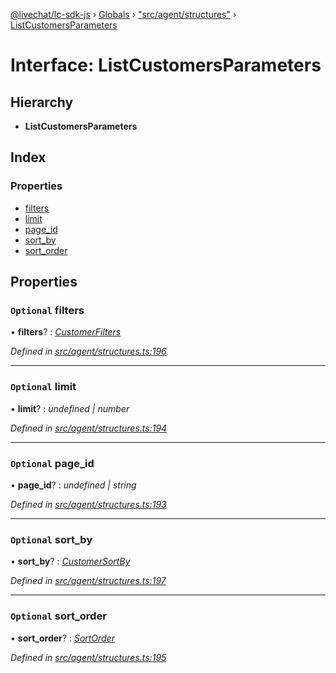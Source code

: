 [@livechat/lc-sdk-js](../README.md) › [Globals](../globals.md) › ["src/agent/structures"](../modules/_src_agent_structures_.md) › [ListCustomersParameters](_src_agent_structures_.listcustomersparameters.md)

# Interface: ListCustomersParameters

## Hierarchy

* **ListCustomersParameters**

## Index

### Properties

* [filters](_src_agent_structures_.listcustomersparameters.md#optional-filters)
* [limit](_src_agent_structures_.listcustomersparameters.md#optional-limit)
* [page_id](_src_agent_structures_.listcustomersparameters.md#optional-page_id)
* [sort_by](_src_agent_structures_.listcustomersparameters.md#optional-sort_by)
* [sort_order](_src_agent_structures_.listcustomersparameters.md#optional-sort_order)

## Properties

### `Optional` filters

• **filters**? : *[CustomerFilters](_src_agent_structures_.customerfilters.md)*

*Defined in [src/agent/structures.ts:196](https://github.com/livechat/lc-sdk-js/blob/efba8ac/src/agent/structures.ts#L196)*

___

### `Optional` limit

• **limit**? : *undefined | number*

*Defined in [src/agent/structures.ts:194](https://github.com/livechat/lc-sdk-js/blob/efba8ac/src/agent/structures.ts#L194)*

___

### `Optional` page_id

• **page_id**? : *undefined | string*

*Defined in [src/agent/structures.ts:193](https://github.com/livechat/lc-sdk-js/blob/efba8ac/src/agent/structures.ts#L193)*

___

### `Optional` sort_by

• **sort_by**? : *[CustomerSortBy](../enums/_src_agent_structures_.customersortby.md)*

*Defined in [src/agent/structures.ts:197](https://github.com/livechat/lc-sdk-js/blob/efba8ac/src/agent/structures.ts#L197)*

___

### `Optional` sort_order

• **sort_order**? : *[SortOrder](../enums/_src_objects_index_.sortorder.md)*

*Defined in [src/agent/structures.ts:195](https://github.com/livechat/lc-sdk-js/blob/efba8ac/src/agent/structures.ts#L195)*
